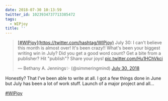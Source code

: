```yaml
---
date: 2018-07-30 10:13:59
twitter_id: 1023934737713385472
tags:
  - WIPjoy
title: ''
---
```


<blockquote class="twitter-tweet"><p lang="en" dir="ltr"><a href="https://twitter.com/hashtag/WIPjoy?src=hash&amp;ref_src=twsrc%5Etfw">[#WIPjoy](https://twitter.com/hashtag/WIPjoy)</a> July 30: I can&#39;t believe this month is almost over! It&#39;s been crazy!! What&#39;s been your biggest writing win in July? Did you get a good word count? Get a bite from a publisher? Hit &quot;publish&quot;? Share your joys! <a href="https://t.co/Hu1HChVkci">pic.twitter.com/Hu1HChVkci</a></p>&mdash; Bethany A. Jennings✨ (@simmeringmind) <a href="https://twitter.com/simmeringmind/status/1023781509860339714?ref_src=twsrc%5Etfw">July 30, 2018</a></blockquote>
<script async src="https://platform.twitter.com/widgets.js" charset="utf-8"></script>

Honestly? That I’ve been able to write at all. I got a few things done in June but July has been a lot of work stuff. Launch of a major project and all…

[#WIPjoy](https://twitter.com/hashtag/WIPjoy) 
